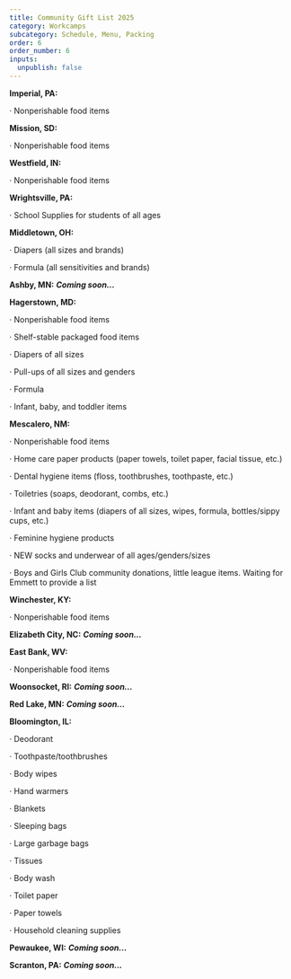 ```yaml
---
title: Community Gift List 2025
category: Workcamps
subcategory: Schedule, Menu, Packing
order: 6
order_number: 6
inputs:
  unpublish: false
---
```

**Imperial, PA:**

· Nonperishable food items

**Mission, SD:**

· Nonperishable food items

**Westfield, IN:**

· Nonperishable food items

**Wrightsville, PA:**

· School Supplies for students of all ages

**Middletown, OH:**

· Diapers (all sizes and brands)

· Formula (all sensitivities and brands)

**Ashby, MN:** ***Coming soon...***

**Hagerstown, MD:**

· Nonperishable food items

· Shelf-stable packaged food items

· Diapers of all sizes

· Pull-ups of all sizes and genders

· Formula

· Infant, baby, and toddler items

**Mescalero, NM:**

· Nonperishable food items

· Home care paper products (paper towels, toilet paper, facial tissue, etc.)

· Dental hygiene items (floss, toothbrushes, toothpaste, etc.)

· Toiletries (soaps, deodorant, combs, etc.)

· Infant and baby items (diapers of all sizes, wipes, formula, bottles/sippy cups, etc.)

· Feminine hygiene products

· NEW socks and underwear of all ages/genders/sizes

· Boys and Girls Club community donations, little league items. Waiting for Emmett to provide a list

**Winchester, KY:**

· Nonperishable food items

**Elizabeth City, NC:** ***Coming soon...***

**East Bank, WV:**

· Nonperishable food items

**Woonsocket, RI:** ***Coming soon...***

**Red Lake, MN:** ***Coming soon...***

**Bloomington, IL:**

· Deodorant

· Toothpaste/toothbrushes

· Body wipes

· Hand warmers

· Blankets

· Sleeping bags

· Large garbage bags

· Tissues

· Body wash

· Toilet paper

· Paper towels

· Household cleaning supplies

**Pewaukee, WI:** ***Coming soon...***

**Scranton, PA:** ***Coming soon...***